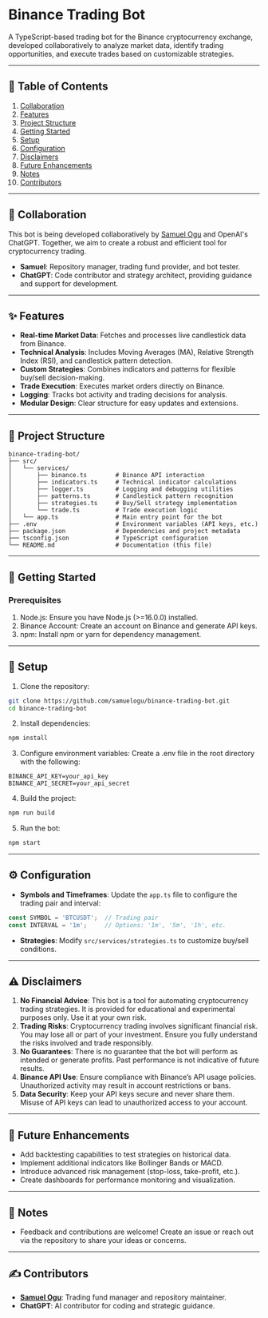 # Binance Trading Bot

A TypeScript-based trading bot for the Binance cryptocurrency exchange, developed collaboratively to analyze market data, identify trading opportunities, and execute trades based on customizable strategies.

---

## 📖 Table of Contents
1. [Collaboration](#collaboration)
2. [Features](#features)
3. [Project Structure](#project-structure)
4. [Getting Started](#getting-started)
5. [Setup](#setup)
6. [Configuration](#configuration)
7. [Disclaimers](#disclaimers)
8. [Future Enhancements](#future-enhancements)
9. [Notes](#notes)
10. [Contributors](#contributors)

---

## 🤝 Collaboration

This bot is being developed collaboratively by [Samuel Ogu](https://github.com/samuelogu) and OpenAI's ChatGPT. Together, we aim to create a robust and efficient tool for cryptocurrency trading.
- **Samuel**: Repository manager, trading fund provider, and bot tester.
- **ChatGPT**: Code contributor and strategy architect, providing guidance and support for development.

---

## ✨ Features
- **Real-time Market Data**: Fetches and processes live candlestick data from Binance.
- **Technical Analysis**: Includes Moving Averages (MA), Relative Strength Index (RSI), and candlestick pattern detection.
- **Custom Strategies**: Combines indicators and patterns for flexible buy/sell decision-making.
- **Trade Execution**: Executes market orders directly on Binance.
- **Logging**: Tracks bot activity and trading decisions for analysis.
- **Modular Design**: Clear structure for easy updates and extensions.

---

## 📂 Project Structure
```plaintext
binance-trading-bot/
├── src/
│   └── services/
│       ├── binance.ts        # Binance API interaction
│       ├── indicators.ts     # Technical indicator calculations
│       ├── logger.ts         # Logging and debugging utilities
│       ├── patterns.ts       # Candlestick pattern recognition
│       ├── strategies.ts     # Buy/Sell strategy implementation
│       └── trade.ts          # Trade execution logic
│   └── app.ts                # Main entry point for the bot
├── .env                      # Environment variables (API keys, etc.)
├── package.json              # Dependencies and project metadata
├── tsconfig.json             # TypeScript configuration
└── README.md                 # Documentation (this file)
```

---

## 🚀 Getting Started
### Prerequisites
1. Node.js: Ensure you have Node.js (>=16.0.0) installed. 
2. Binance Account: Create an account on Binance and generate API keys. 
3. npm: Install npm or yarn for dependency management.

---

## 🔧 Setup
1. Clone the repository:
```bash
git clone https://github.com/samuelogu/binance-trading-bot.git
cd binance-trading-bot
```
2. Install dependencies:
```bash
npm install
```
3. Configure environment variables: Create a .env file in the root directory with the following:
```dotenv
BINANCE_API_KEY=your_api_key
BINANCE_API_SECRET=your_api_secret
```
4. Build the project:
```bash
npm run build
```
5. Run the bot:
```bash
npm start
```

---

## ⚙️ Configuration
- **Symbols and Timeframes**: Update the ```app.ts``` file to configure the trading pair and interval:

```typescript
const SYMBOL = 'BTCUSDT';  // Trading pair
const INTERVAL = '1m';     // Options: '1m', '5m', '1h', etc.
```
- **Strategies**: Modify ```src/services/strategies.ts``` to customize buy/sell conditions.

---

## ⚠️ Disclaimers
1. **No Financial Advice**: This bot is a tool for automating cryptocurrency trading strategies. It is provided for educational and experimental purposes only. Use it at your own risk. 
2. **Trading Risks**: Cryptocurrency trading involves significant financial risk. You may lose all or part of your investment. Ensure you fully understand the risks involved and trade responsibly. 
3. **No Guarantees**: There is no guarantee that the bot will perform as intended or generate profits. Past performance is not indicative of future results. 
4. **Binance API Use**: Ensure compliance with Binance’s API usage policies. Unauthorized activity may result in account restrictions or bans. 
5. **Data Security**: Keep your API keys secure and never share them. Misuse of API keys can lead to unauthorized access to your account.

---

## 🌟 Future Enhancements
- Add backtesting capabilities to test strategies on historical data.
- Implement additional indicators like Bollinger Bands or MACD.
- Introduce advanced risk management (stop-loss, take-profit, etc.). 
- Create dashboards for performance monitoring and visualization.

---

## 📝 Notes
- Feedback and contributions are welcome! Create an issue or reach out via the repository to share your ideas or concerns.

--- 

## ✍️ Contributors
- **[Samuel Ogu](https://github.com/samuelogu)**: Trading fund manager and repository maintainer.
- **ChatGPT**: AI contributor for coding and strategic guidance.